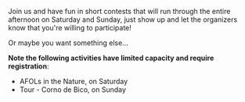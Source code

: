Join us and have fun in short contests that will run through the entire afternoon on Saturday and Sunday, just show up and let the organizers know that you're willing to participate!

Or maybe you want something else...

**Note the following activities have limited capacity and require registration**:

- AFOLs in the Nature, on Saturday
- Tour - Corno de Bico, on Sunday
